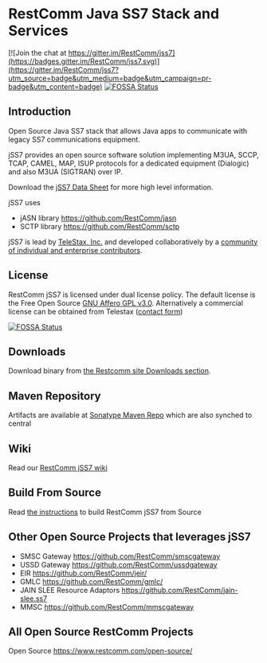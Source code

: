 # RestComm Java SS7 Stack and Services

[![Join the chat at https://gitter.im/RestComm/jss7](https://badges.gitter.im/RestComm/jss7.svg)](https://gitter.im/RestComm/jss7?utm_source=badge&utm_medium=badge&utm_campaign=pr-badge&utm_content=badge)
[![FOSSA Status](https://app.fossa.io/api/projects/git%2Bhttps%3A%2F%2Fgithub.com%2FRestComm%2Fjss7.svg?type=shield)](https://app.fossa.io/projects/git%2Bhttps%3A%2F%2Fgithub.com%2FRestComm%2Fjss7?ref=badge_shield)

## Introduction

Open Source Java SS7 stack that allows Java apps to communicate with legacy SS7 communications equipment. 

jSS7 provides an open source software solution implementing M3UA, SCCP, TCAP, CAMEL, MAP, ISUP protocols for a dedicated equipment (Dialogic) and also M3UA (SIGTRAN) over IP.

Download the [jSS7 Data Sheet](http://telestax.files.wordpress.com/2012/10/telscalejss7datasheet.pdf) for more high level information.

jSS7 uses 
* jASN library https://github.com/RestComm/jasn 
* SCTP library https://github.com/RestComm/sctp

jSS7 is lead by [TeleStax, Inc.](http://www.telestax.com/) and developed collaboratively by a [community of individual and enterprise contributors](https://www.restcomm.com/acknowledgements/).

## License

RestComm jSS7 is licensed under dual license policy. The default license is the Free Open Source [GNU Affero GPL v3.0](http://www.gnu.org/licenses/agpl-3.0.html). Alternatively a commercial license can be obtained from Telestax ([contact form](https://www.restcomm.com/contact/))


[![FOSSA Status](https://app.fossa.io/api/projects/git%2Bhttps%3A%2F%2Fgithub.com%2FRestComm%2Fjss7.svg?type=large)](https://app.fossa.io/projects/git%2Bhttps%3A%2F%2Fgithub.com%2FRestComm%2Fjss7?ref=badge_large)

## Downloads

Download binary from [the Restcomm site Downloads section](https://www.restcomm.com/downloads/).

## Maven Repository

Artifacts are available at [Sonatype Maven Repo](https://oss.sonatype.org/content/repositories/releases/org/restcomm) which are also synched to central

## Wiki

Read our [RestComm jSS7 wiki](https://github.com/RestComm/jss7/wiki) 

## Build From Source

Read [the instructions](https://github.com/RestComm/jss7/wiki/Build-jSS7-from-Source) to build RestComm jSS7 from Source 

## Other Open Source Projects that leverages jSS7

*  SMSC Gateway https://github.com/RestComm/smscgateway
*  USSD Gateway https://github.com/RestComm/ussdgateway
*  EIR https://github.com/RestComm/jeir/
*  GMLC https://github.com/RestComm/gmlc/
*  JAIN SLEE Resource Adaptors https://github.com/RestComm/jain-slee.ss7
*  MMSC https://github.com/RestComm/mmscgateway

## All Open Source RestComm Projects

Open Source https://www.restcomm.com/open-source/
